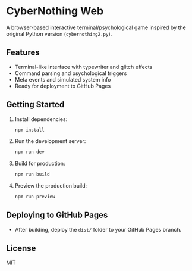 # CyberNothing Web

A browser-based interactive terminal/psychological game inspired by the original Python version (`cybernothing2.py`).

## Features
- Terminal-like interface with typewriter and glitch effects
- Command parsing and psychological triggers
- Meta events and simulated system info
- Ready for deployment to GitHub Pages

## Getting Started
1. Install dependencies:
   ```sh
   npm install
   ```
2. Run the development server:
   ```sh
   npm run dev
   ```
3. Build for production:
   ```sh
   npm run build
   ```
4. Preview the production build:
   ```sh
   npm run preview
   ```

## Deploying to GitHub Pages
- After building, deploy the `dist/` folder to your GitHub Pages branch.

## License
MIT
